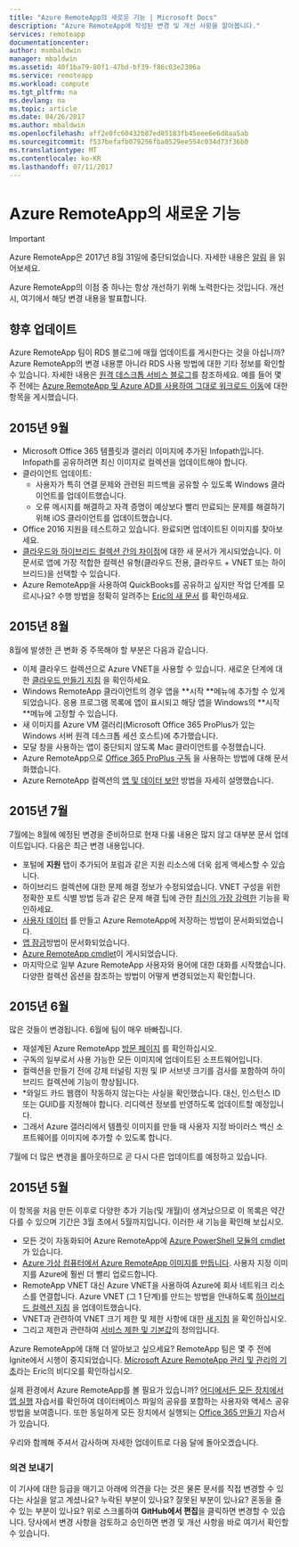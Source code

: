 ```yaml
---
title: "Azure RemoteApp의 새로운 기능 | Microsoft Docs"
description: "Azure RemoteApp에 작성된 변경 및 개선 사항을 알아봅니다."
services: remoteapp
documentationcenter: 
author: msmbaldwin
manager: mbaldwin
ms.assetid: 40f1ba79-80f1-47bd-bf39-f86c03e2306a
ms.service: remoteapp
ms.workload: compute
ms.tgt_pltfrm: na
ms.devlang: na
ms.topic: article
ms.date: 04/26/2017
ms.author: mbaldwin
ms.openlocfilehash: aff2e0fc60432b87ed85183fb45eee6e6d8aa5ab
ms.sourcegitcommit: f537befafb079256fba0529ee554c034d73f36b0
ms.translationtype: MT
ms.contentlocale: ko-KR
ms.lasthandoff: 07/11/2017
---
```

# <a name="whats-new-in-azure-remoteapp"></a>Azure RemoteApp의 새로운 기능
> [!IMPORTANT]
> Azure RemoteApp은 2017년 8월 31일에 중단되었습니다. 자세한 내용은 [알림](https://go.microsoft.com/fwlink/?linkid=821148) 을 읽어보세요.
> 
> 

Azure RemoteApp의 이점 중 하나는 항상 개선하기 위해 노력한다는 것입니다. 개선 시, 여기에서 해당 변경 내용을 발표합니다.

## <a name="future-updates"></a>향후 업데이트
Azure RemoteApp 팀이 RDS 블로그에 매월 업데이트를 게시한다는 것을 아십니까? Azure RemoteApp의 변경 내용뿐 아니라 RDS 사용 방법에 대한 기타 정보를 확인할 수 있습니다. 자세한 내용은 [원격 데스크톱 서비스 블로그](https://blogs.msdn.microsoft.com/rds/)를 참조하세요. 예를 들어 몇 주 전에는 [Azure RemoteApp 및 Azure AD를 사용하여 그대로 워크로드 이동](https://blogs.msdn.microsoft.com/rds/2016/01/19/lift-and-shift-your-workloads-with-azure-remoteapp-and-azure-ad-domain-services/)에 대한 항목을 게시했습니다.

## <a name="september-2015"></a>2015년 9월
* Microsoft Office 365 템플릿과 갤러리 이미지에 추가된 Infopath입니다. Infopath를 공유하려면 최신 이미지로 컬렉션을 업데이트해야 합니다.
* 클라이언트 업데이트:
  * 사용자가 특히 연결 문제와 관련된 피드백을 공유할 수 있도록 Windows 클라이언트를 업데이트했습니다.
  * 오류 메시지를 해결하고 자격 증명이 예상보다 빨리 만료되는 문제를 해결하기 위해 iOS 클라이언트를 업데이트했습니다.
* Office 2016 지원을 테스트하고 있습니다. 완료되면 업데이트된 이미지를 찾아보세요.
* [클라우드와 하이브리드 컬렉션 간의 차이점](remoteapp-collections.md)에 대한 새 문서가 게시되었습니다. 이 문서로 앱에 가장 적합한 컬렉션 유형(클라우드 전용, 클라우드 + VNET 또는 하이브리드)을 선택할 수 있습니다.
* Azure RemoteApp을 사용하여 QuickBooks를 공유하고 싶지만 작업 단계를 모르시나요? 수행 방법을 정확히 알려주는 [Eric의 새 문서](remoteapp-quickbooks.md) 를 확인하세요.

## <a name="august-2015"></a>2015년 8월
8월에 발생한 큰 변화 중 주목해야 할 부분은 다음과 같습니다.

* 이제 클라우드 컬렉션으로 Azure VNET을 사용할 수 있습니다. 새로운 단계에 대한 [클라우드 만들기 지침](remoteapp-create-cloud-deployment.md) 을 확인하세요.
* Windows RemoteApp 클라이언트의 경우 앱을 **시작 **메뉴에 추가할 수 있게 되었습니다. 응용 프로그램 목록에 앱이 표시되고 해당 앱을 Windows의 **시작 **메뉴에 고정할 수 있습니다.
* 새 이미지를 Azure VM 갤러리(Microsoft Office 365 ProPlus가 있는 Windows 서버 원격 데스크톱 세션 호스트)에 추가했습니다.
* 모달 창을 사용하는 앱이 중단되지 않도록 Mac 클라이언트를 수정했습니다.
* Azure RemoteApp으로 [Office 365 ProPlus 구독](remoteapp-officesubscription.md) 을 사용하는 방법에 대해 문서화했습니다.
* Azure RemoteApp 컬렉션의 [앱 및 데이터 보안](remoteapp-secure.md) 방법을 자세히 설명했습니다.

## <a name="july-2015"></a>2015년 7월
7월에는 8월에 예정된 변경을 준비하므로 현재 다룰 내용은 많지 않고 대부분 문서 업데이트입니다. 다음은 최근 변경 내용입니다.

* 포털에 **지원** 탭이 추가되어 포럼과 같은 지원 리소스에 더욱 쉽게 액세스할 수 있습니다.
* 하이브리드 컬렉션에 대한 문제 해결 정보가 수정되었습니다. VNET 구성을 위한 정확한 포트 식별 방법 등과 같은 문제 해결 팁에 관한 [최신의 가장 강력한](remoteapp-hybridtrouble.md) 기능을 확인하세요.
* [사용자 데이터](remoteapp-upd.md) 를 만들고 Azure RemoteApp에 저장하는 방법이 문서화되었습니다.
* [앱 잠금](remoteapp-secure.md)방법이 문서화되었습니다.
* [Azure RemoteApp cmdlet](https://msdn.microsoft.com/library/mt428031.aspx)이 게시되었습니다.
* 마지막으로 일부 Azure RemoteApp 사용자와 용어에 대한 대화를 시작했습니다. 다양한 컬렉션 옵션을 참조하는 방법이 어떻게 변경되었는지 확인합니다.

## <a name="june-2015"></a>2015년 6월
많은 것들이 변경됩니다. 6월에 팀이 매우 바빠집니다.

* 재설계된 Azure RemoteApp [방문 페이지](https://www.remoteapp.windowsazure.com/) 를 확인하십시오.
* 구독의 일부로서 사용 가능한 모든 이미지에 업데이트된 소프트웨어입니다.
* 컬렉션을 만들기 전에 강제 터널링 지원 및 IP 서브넷 크기를  검사를 포함하여 하이브리드 컬렉션에 기능이 향상됩니다.
* *와일드 카드 웹캠이 작동하지 않는다는 사실을 확인했습니다. 대신, 인스턴스 ID 또는 GUID를 지정해야 합니다. 리디렉션 정보를 반영하도록 업데이트할 예정입니다.
* 그래서 Azure 갤러리에서 템플릿 이미지를 만들 때 사용자 지정 바이러스 백신 소프트웨어를 이미지에 추가할 수 있도록 합니다.

7월에 더 많은 변경을 롤아웃하므로 곧 다시 다른 업데이트를 예정하고 있습니다.

## <a name="may-2015"></a>2015년 5월
이 항목을 처음 만든 이후로 다양한 추가 기능(및 개월)이 생겨났으므로 이 목록은 약간 다를 수 있으며 기간은 3월 초에서 5월까지입니다. 이러한 새 기능을 확인해 보십시오.

* 모든 것이 자동화되어 Azure RemoteApp에 [Azure PowerShell 모듈의 cmdlet](remoteapp-tutorial-arawithpowershell.md)가 있습니다.
* [Azure 가상 컴퓨터에서 Azure RemoteApp 이미지를 만듭니다](remoteapp-image-on-azurevm.md). 사용자 지정 이미지를 Azure에 훨씬 더 빨리 업로드합니다.
* RemoteApp VNET 대신 Azure VNET을 사용하여 Azure에 회사 네트워크 리소스를 연결합니다. Azure VNET (그 1 단계)를 만드는 방법을 안내하도록 [하이브리드 컬렉션 지침](remoteapp-create-hybrid-deployment.md) 을 업데이트했습니다.
* VNET과 관련하여 VNET 크기 제한 및 제한 사항에 대한 [새 지침](remoteapp-vnetsizing.md) 을 확인하십시오.
* 그리고 제한과 관련하여 [서비스 제한 및 기본값](../azure-subscription-service-limits.md)의 정의입니다.

Azure RemoteApp에 대해 더 알아보고 싶으세요? RemoteApp 팀은 몇 주 전에 Ignite에서 시행이 중지되었습니다. [Microsoft Azure RemoteApp 관리 및 관리의 기초](http://channel9.msdn.com/Events/Ignite/2015/BRK3868)라는 Eric의 비디오를 확인하십시오.

실제 환경에서 Azure RemoteApp를 볼 필요가 있습니까? [어디에서든 모든 장치에서 앱 실행](remoteapp-anyapp.md) 자습서를 확인하여 데이터베이스 파일의 공유를 포함하는 사용자와 액세스 공유 방법을 보여줍니다. 또한 동일하게 모든 장치에서 실행되는 [Office 365 만들기](remoteapp-tutorial-o365anywhere.md) 자습서가 있습니다.

우리와 함께해 주셔서 감사하며 자세한 업데이트로 다음 달에 돌아오겠습니다.

### <a name="help-us-help-you"></a>의견 보내기
이 기사에 대한 등급을 매기고 아래에 의견을 다는 것은 물론 문서를 직접 변경할 수 있다는 사실을 알고 계셨나요? 누락된 부분이 있나요? 잘못된 부분이 있나요? 혼동을 줄 수 있는 부분이 있나요? 위로 스크롤하여 **GitHub에서 편집**을 클릭하면 변경할 수 있습니다. 당사에서 변경 사항을 검토하고 승인하면 변경 및 개선 사항을 바로 여기서 확인할 수 있습니다.

